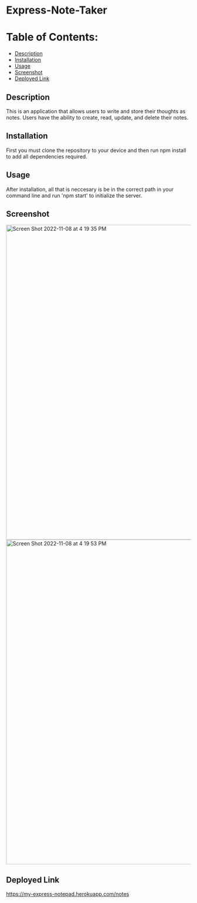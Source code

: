 # Express-Note-Taker

# Table of Contents:
* [Description](#description)
* [Installation](#installation)
* [Usage](#usage)
* [Screenshot](#screenshot)
* [Deployed Link](#deployed-link)

## Description
This is an application that allows users to write and store their thoughts as notes. Users have the ability to create, read, update, and delete their notes.

## Installation
First you must clone the repository to your device and then run npm install to add all dependencies required.

## Usage
After installation, all that is neccesary is be in the correct path in your command line and run 'npm start' to initialize the server. 

## Screenshot 
<img width="855" alt="Screen Shot 2022-11-08 at 4 19 35 PM" src="https://user-images.githubusercontent.com/107218398/200678219-38a30a10-88b7-4834-ab7a-b72fb9795b85.png">

<img width="882" alt="Screen Shot 2022-11-08 at 4 19 53 PM" src="https://user-images.githubusercontent.com/107218398/200678236-c49bd1b4-08b4-4d35-aed7-5704e56fffe0.png">

## Deployed Link
https://my-express-notepad.herokuapp.com/notes
